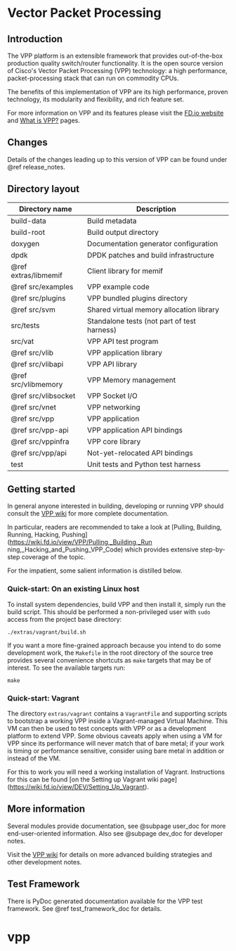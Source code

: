 Vector Packet Processing
========================

## Introduction

The VPP platform is an extensible framework that provides out-of-the-box
production quality switch/router functionality. It is the open source version
of Cisco's Vector Packet Processing (VPP) technology: a high performance,
packet-processing stack that can run on commodity CPUs.

The benefits of this implementation of VPP are its high performance, proven
technology, its modularity and flexibility, and rich feature set.

For more information on VPP and its features please visit the
[FD.io website](http://fd.io/) and
[What is VPP?](https://wiki.fd.io/view/VPP/What_is_VPP%3F) pages.


## Changes

Details of the changes leading up to this version of VPP can be found under
@ref release_notes.


## Directory layout

Directory name         | Description
---------------------- | -------------------------------------------
     build-data        | Build metadata
     build-root        | Build output directory
     doxygen           | Documentation generator configuration
     dpdk              | DPDK patches and build infrastructure
@ref extras/libmemif   | Client library for memif
@ref src/examples      | VPP example code
@ref src/plugins       | VPP bundled plugins directory
@ref src/svm           | Shared virtual memory allocation library
     src/tests         | Standalone tests (not part of test harness)
     src/vat           | VPP API test program
@ref src/vlib          | VPP application library
@ref src/vlibapi       | VPP API library
@ref src/vlibmemory    | VPP Memory management
@ref src/vlibsocket    | VPP Socket I/O
@ref src/vnet          | VPP networking
@ref src/vpp           | VPP application
@ref src/vpp-api       | VPP application API bindings
@ref src/vppinfra      | VPP core library
@ref src/vpp/api       | Not-yet-relocated API bindings
     test              | Unit tests and Python test harness

## Getting started

In general anyone interested in building, developing or running VPP should
consult the [VPP wiki](https://wiki.fd.io/view/VPP) for more complete
documentation.

In particular, readers are recommended to take a look at [Pulling, Building,
Running, Hacking, Pushing](https://wiki.fd.io/view/VPP/Pulling,_Building,_Run
ning,_Hacking_and_Pushing_VPP_Code) which provides extensive step-by-step
coverage of the topic.

For the impatient, some salient information is distilled below.


### Quick-start: On an existing Linux host

To install system dependencies, build VPP and then install it, simply run the
build script. This should be performed a non-privileged user with `sudo`
access from the project base directory:

    ./extras/vagrant/build.sh

If you want a more fine-grained approach because you intend to do some
development work, the `Makefile` in the root directory of the source tree
provides several convenience shortcuts as `make` targets that may be of
interest. To see the available targets run:

    make


### Quick-start: Vagrant

The directory `extras/vagrant` contains a `VagrantFile` and supporting
scripts to bootstrap a working VPP inside a Vagrant-managed Virtual Machine.
This VM can then be used to test concepts with VPP or as a development
platform to extend VPP. Some obvious caveats apply when using a VM for VPP
since its performance will never match that of bare metal; if your work is
timing or performance sensitive, consider using bare metal in addition or
instead of the VM.

For this to work you will need a working installation of Vagrant. Instructions
for this can be found [on the Setting up Vagrant wiki page]
(https://wiki.fd.io/view/DEV/Setting_Up_Vagrant).


## More information

Several modules provide documentation, see @subpage user_doc for more
end-user-oriented information. Also see @subpage dev_doc for developer notes.

Visit the [VPP wiki](https://wiki.fd.io/view/VPP) for details on more
advanced building strategies and other development notes.


## Test Framework

There is PyDoc generated documentation available for the VPP test framework.
See @ref test_framework_doc for details.
# vpp
